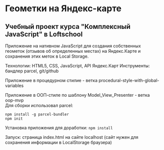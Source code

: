 # Геометки на Яндекс-карте
## Учебный проект курса "Комплексный JavaScript" в Loftschool

Приложение на нативном JavaScript для создания собственных геометок (отзывов об определенных местах) на Яндекс.Карте 
и сохранения этих меток в Local Storage.

Технологии: HTML5, CSS, JavaScript, API Яндекс.Карт
Инструменты: бандлер parcel, git/github

Приложение в процедурном стилие - ветка procedural-style-with-global-variables

Приложение в ООП-стиле по шаблону Model_View_Presenter - ветка oop-mvp  
Для сборки использовал  parcel:
```
npm install -g parcel-bundler
npm init
```

Установка приложения для доработки: `npm install`

Запуск: страница index.html на сайте localhost (сайт нужен для сохранения информации в LocalStorage браузера) 